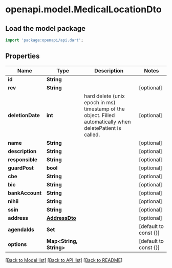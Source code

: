 # openapi.model.MedicalLocationDto

## Load the model package
```dart
import 'package:openapi/api.dart';
```

## Properties
Name | Type | Description | Notes
------------ | ------------- | ------------- | -------------
**id** | **String** |  | 
**rev** | **String** |  | [optional] 
**deletionDate** | **int** | hard delete (unix epoch in ms) timestamp of the object. Filled automatically when deletePatient is called. | [optional] 
**name** | **String** |  | [optional] 
**description** | **String** |  | [optional] 
**responsible** | **String** |  | [optional] 
**guardPost** | **bool** |  | [optional] 
**cbe** | **String** |  | [optional] 
**bic** | **String** |  | [optional] 
**bankAccount** | **String** |  | [optional] 
**nihii** | **String** |  | [optional] 
**ssin** | **String** |  | [optional] 
**address** | [**AddressDto**](AddressDto.md) |  | [optional] 
**agendaIds** | **Set<String>** |  | [default to const {}]
**options** | **Map<String, String>** |  | [default to const {}]

[[Back to Model list]](../README.md#documentation-for-models) [[Back to API list]](../README.md#documentation-for-api-endpoints) [[Back to README]](../README.md)


